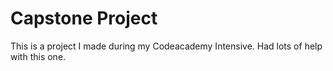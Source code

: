 # Capstone Project 
This is a project I made during my Codeacademy Intensive.
Had lots of help with this one. 
